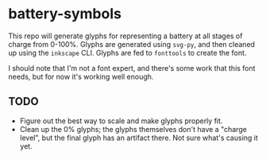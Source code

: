 # battery-symbols
This repo will generate glyphs for representing a battery at all stages of charge from 0-100%.  Glyphs are generated using `svg-py`, and then cleaned up using the `inkscape` CLI.  Glyphs are fed to `fonttools` to create the font.

I should note that I'm not a font expert, and there's some work that this font needs, but for now it's working well enough.



## TODO
* Figure out the best way to scale and make glyphs properly fit.
* Clean up the 0% glyphs; the glyphs themselves don't have a "charge level", but the final glyph has an artifact there.  Not sure what's causing it yet. 